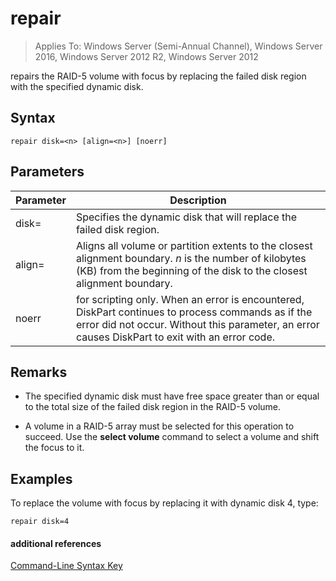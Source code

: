 # repair

>Applies To: Windows Server (Semi-Annual Channel), Windows Server 2016, Windows Server 2012 R2, Windows Server 2012

repairs the RAID\-5 volume with focus by replacing the failed disk region with the specified dynamic disk.  
  
  
  
## Syntax  
  
```  
repair disk=<n> [align=<n>] [noerr]  
```  
  
## Parameters  
  
|Parameter|Description|  
|-------|--------|  
|disk\=<n>|Specifies the dynamic disk that will replace the failed disk region.|  
|align\=<n>|Aligns all volume or partition extents to the closest alignment boundary. *n* is the number of kilobytes \(KB\) from the beginning of the disk to the closest alignment boundary.|  
|noerr|for scripting only. When an error is encountered, DiskPart continues to process commands as if the error did not occur. Without this parameter, an error causes DiskPart to exit with an error code.|  
  
## Remarks  
  
-   The specified dynamic disk must have free space greater than or equal to the total size of the failed disk region in the RAID\-5 volume.  
  
-   A volume in a RAID\-5 array must be selected for this operation to succeed. Use the **select volume** command to select a volume and shift the focus to it.  
  
## <a name="BKMK_examples"></a>Examples  
To replace the volume with focus by replacing it with dynamic disk 4, type:  
  
```  
repair disk=4  
```  
  
#### additional references  
[Command-Line Syntax Key](command-line-syntax-key.md)  
  

  

